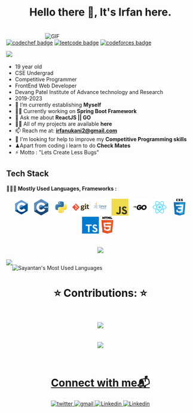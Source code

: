 ### <h1 align="center">Hello there 👋, It's Irfan here. <h1>

<img align="right" alt="GIF" src="https://camo.githubusercontent.com/992babdffd8c74a1502de375fbdf7e4d54773242/68747470733a2f2f6d656469612e67697068792e636f6d2f6d656469612f53576f536b4e36447854737a71494b4571762f67697068792e676966" width="400px" />
  
  
  <div></div>
  
[![codechef badge](https://img.shields.io/badge/irfan_ukani-30302f?style=flat&logo=codechef)](https://www.codechef.com/users/irfan_ukani)
[![leetcode badge](https://img.shields.io/badge/irfanukani-30302f?style=flat&logo=leetcode)](https://leetcode.com/irfanukani)
[![codeforces badge](https://img.shields.io/badge/wizziey-30302f?style=flat&logo=codeforces)](https://codeforces.com/profile/wizziey)

![](https://img.shields.io/static/v1?label=From%20Hello%20World%20I%27ve%20Written&message=243894%20lines%20of%20code&color=green)

- 19 year old
- CSE Undergrad
- Competitive Programmer
- FrontEnd Web Developer
- Devang Patel Institute of Advance technology and Research
- 2019-2023
- 🌱 I’m currently establishing **Myself**
- 👨‍💻 Currently working on **Spring Boot Framework**
- 💬 Ask me about **ReactJS || GO**
- 👨‍💻 All of my projects are available **here**
- 📫 Reach me at: **irfanukani2@gmail.com**
- 🤔 I'm looking for help to improve my **Competitive Programming skills**
- ♟Apart from coding i learn to do **Check Mates**
- ⚡ Motto : "Lets Create Less Bugs"

## Tech Stack

#### 👨🏻‍💻 Mostly Used Languages, Frameworks :

<p align="center">
<img height="45" src="https://raw.githubusercontent.com/github/explore/80688e429a7d4ef2fca1e82350fe8e3517d3494d/topics/c/c.png">&nbsp;&nbsp;<img height="45" src="https://raw.githubusercontent.com/github/explore/80688e429a7d4ef2fca1e82350fe8e3517d3494d/topics/cpp/cpp.png">&nbsp;&nbsp;<img height="45" src="https://raw.githubusercontent.com/github/explore/80688e429a7d4ef2fca1e82350fe8e3517d3494d/topics/python/python.png">&nbsp;&nbsp;<img height="45"
src="https://raw.githubusercontent.com/github/explore/80688e429a7d4ef2fca1e82350fe8e3517d3494d/topics/git/git.png">&nbsp;&nbsp;<img height="45"
src="https://raw.githubusercontent.com/github/explore/80688e429a7d4ef2fca1e82350fe8e3517d3494d/topics/java/java.png">&nbsp;&nbsp;<img height="45"                                                                                                                         src="https://raw.githubusercontent.com/github/explore/80688e429a7d4ef2fca1e82350fe8e3517d3494d/topics/javascript/javascript.png">&nbsp;&nbsp;<img height="45"
src="https://raw.githubusercontent.com/github/explore/80688e429a7d4ef2fca1e82350fe8e3517d3494d/topics/go/go.png">&nbsp;&nbsp;<img height="45" src="https://raw.githubusercontent.com/github/explore/80688e429a7d4ef2fca1e82350fe8e3517d3494d/topics/react/react.png">&nbsp;&nbsp;<img height="45" src="https://raw.githubusercontent.com/github/explore/80688e429a7d4ef2fca1e82350fe8e3517d3494d/topics/css/css.png"><img height="45" 
src="https://raw.githubusercontent.com/github/explore/80688e429a7d4ef2fca1e82350fe8e3517d3494d/topics/typescript/typescript.png"><img height="45"
src="https://raw.githubusercontent.com/github/explore/80688e429a7d4ef2fca1e82350fe8e3517d3494d/topics/html/html.png">&nbsp;&nbsp;
</p>
<br>
  
<div align="center">
  <img src="https://github-profile-trophy.vercel.app/?username=irfanukani&theme=onedark" align="center"/>
</div>  
<br />
<img align="left" src="https://github-readme-stats.vercel.app/api?username=irfanukani&count_private=true&hide_border=false&show_icons=true&theme=tokyonight" />

![Sayantan's Most Used Languages](https://github-readme-stats.vercel.app/api/top-langs/?username=irfanukani&theme=tokyonight&layout=compact&width=100&height=50)

<h1 align="center">⭐️ Contributions: ⭐️</h1>
  <br>
  <p align="center">
    <a href="https://git.io/streak-stats">
 <img src="http://github-readme-streak-stats.herokuapp.com?user=irfanukani&theme=tokyonight&background=0d1117&border=666">
<br>
 <br>
      <br>
<img src="https://activity-graph.herokuapp.com/graph?username=irfanukani&bg_color=1F222E&color=F8D866&line=F85D7F&point=FFFFFF&hide_border=false&theme=tokyonight" />
  </p>    
<br>
<h1 align="center" >Connect with me📬 </h1>
<div align="center">
<a href="https://twitter.com/irfanukani" target="_blank">
<img src="https://img.icons8.com/plasticine/60/000000/twitter--v2.png"/ alt=twitter style="margin-bottom: 5px;" />
</a>
<a href="mailto:irfanukani2@gmail.com?hl=en" target="_blank">
<img src="https://img.icons8.com/ultraviolet/60/000000/gmail--v2.png"/ alt=gmail style="margin-bottom: 5px, margin-left: 5px;" />
</a> 
<a href="https://www.linkedin.com/in/irfan-ukani/" target="_blank">
<img src="https://img.icons8.com/doodle/60/000000/linkedin--v2.png"/ alt=Linkedin style="margin-bottom: 5px,margin-left: 5px;" />
</a>
<a href="https://github.com/irfanukani" target="_blank">
<img src="https://img.icons8.com/plasticine/65/000000/github.png"/ alt=Linkedin style="margin-bottom: 5px,margin-left: 2px;" />
</a>
</div>
